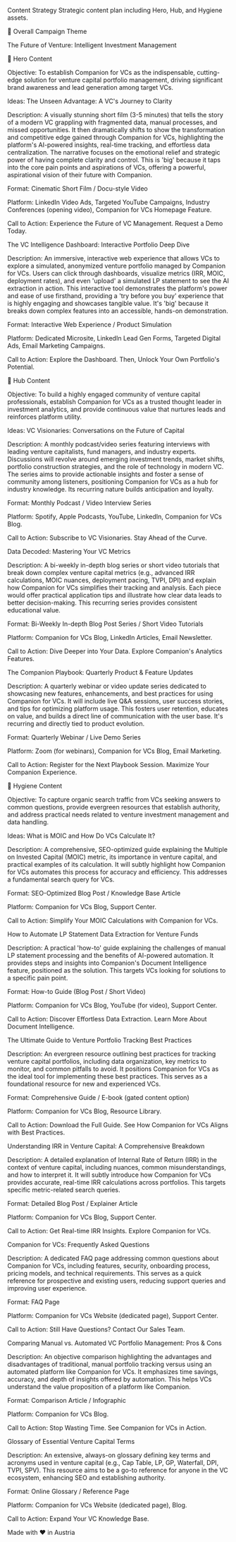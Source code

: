 Content Strategy
Strategic content plan including Hero, Hub, and Hygiene assets.

🎨
Overall Campaign Theme

The Future of Venture: Intelligent Investment Management

🦸
Hero Content

Objective:
To establish Companion for VCs as the indispensable, cutting-edge solution for venture capital portfolio management, driving significant brand awareness and lead generation among target VCs.

Ideas:
The Unseen Advantage: A VC's Journey to Clarity

Description:
A visually stunning short film (3-5 minutes) that tells the story of a modern VC grappling with fragmented data, manual processes, and missed opportunities. It then dramatically shifts to show the transformation and competitive edge gained through Companion for VCs, highlighting the platform's AI-powered insights, real-time tracking, and effortless data centralization. The narrative focuses on the emotional relief and strategic power of having complete clarity and control. This is 'big' because it taps into the core pain points and aspirations of VCs, offering a powerful, aspirational vision of their future with Companion.

Format:
Cinematic Short Film / Docu-style Video

Platform:
LinkedIn Video Ads, Targeted YouTube Campaigns, Industry Conferences (opening video), Companion for VCs Homepage Feature.

Call to Action:
Experience the Future of VC Management. Request a Demo Today.

The VC Intelligence Dashboard: Interactive Portfolio Deep Dive

Description:
An immersive, interactive web experience that allows VCs to explore a simulated, anonymized venture portfolio managed by Companion for VCs. Users can click through dashboards, visualize metrics (IRR, MOIC, deployment rates), and even 'upload' a simulated LP statement to see the AI extraction in action. This interactive tool demonstrates the platform's power and ease of use firsthand, providing a 'try before you buy' experience that is highly engaging and showcases tangible value. It's 'big' because it breaks down complex features into an accessible, hands-on demonstration.

Format:
Interactive Web Experience / Product Simulation

Platform:
Dedicated Microsite, LinkedIn Lead Gen Forms, Targeted Digital Ads, Email Marketing Campaigns.

Call to Action:
Explore the Dashboard. Then, Unlock Your Own Portfolio's Potential.

🏡
Hub Content

Objective:
To build a highly engaged community of venture capital professionals, establish Companion for VCs as a trusted thought leader in investment analytics, and provide continuous value that nurtures leads and reinforces platform utility.

Ideas:
VC Visionaries: Conversations on the Future of Capital

Description:
A monthly podcast/video series featuring interviews with leading venture capitalists, fund managers, and industry experts. Discussions will revolve around emerging investment trends, market shifts, portfolio construction strategies, and the role of technology in modern VC. The series aims to provide actionable insights and foster a sense of community among listeners, positioning Companion for VCs as a hub for industry knowledge. Its recurring nature builds anticipation and loyalty.

Format:
Monthly Podcast / Video Interview Series

Platform:
Spotify, Apple Podcasts, YouTube, LinkedIn, Companion for VCs Blog.

Call to Action:
Subscribe to VC Visionaries. Stay Ahead of the Curve.

Data Decoded: Mastering Your VC Metrics

Description:
A bi-weekly in-depth blog series or short video tutorials that break down complex venture capital metrics (e.g., advanced IRR calculations, MOIC nuances, deployment pacing, TVPI, DPI) and explain how Companion for VCs simplifies their tracking and analysis. Each piece would offer practical application tips and illustrate how clear data leads to better decision-making. This recurring series provides consistent educational value.

Format:
Bi-Weekly In-depth Blog Post Series / Short Video Tutorials

Platform:
Companion for VCs Blog, LinkedIn Articles, Email Newsletter.

Call to Action:
Dive Deeper into Your Data. Explore Companion's Analytics Features.

The Companion Playbook: Quarterly Product & Feature Updates

Description:
A quarterly webinar or video update series dedicated to showcasing new features, enhancements, and best practices for using Companion for VCs. It will include live Q&A sessions, user success stories, and tips for optimizing platform usage. This fosters user retention, educates on value, and builds a direct line of communication with the user base. It's recurring and directly tied to product evolution.

Format:
Quarterly Webinar / Live Demo Series

Platform:
Zoom (for webinars), Companion for VCs Blog, Email Marketing.

Call to Action:
Register for the Next Playbook Session. Maximize Your Companion Experience.

🧼
Hygiene Content

Objective:
To capture organic search traffic from VCs seeking answers to common questions, provide evergreen resources that establish authority, and address practical needs related to venture investment management and data handling.

Ideas:
What is MOIC and How Do VCs Calculate It?

Description:
A comprehensive, SEO-optimized guide explaining the Multiple on Invested Capital (MOIC) metric, its importance in venture capital, and practical examples of its calculation. It will subtly highlight how Companion for VCs automates this process for accuracy and efficiency. This addresses a fundamental search query for VCs.

Format:
SEO-Optimized Blog Post / Knowledge Base Article

Platform:
Companion for VCs Blog, Support Center.

Call to Action:
Simplify Your MOIC Calculations with Companion for VCs.

How to Automate LP Statement Data Extraction for Venture Funds

Description:
A practical 'how-to' guide explaining the challenges of manual LP statement processing and the benefits of AI-powered automation. It provides steps and insights into Companion's Document Intelligence feature, positioned as the solution. This targets VCs looking for solutions to a specific pain point.

Format:
How-to Guide (Blog Post / Short Video)

Platform:
Companion for VCs Blog, YouTube (for video), Support Center.

Call to Action:
Discover Effortless Data Extraction. Learn More About Document Intelligence.

The Ultimate Guide to Venture Portfolio Tracking Best Practices

Description:
An evergreen resource outlining best practices for tracking venture capital portfolios, including data organization, key metrics to monitor, and common pitfalls to avoid. It positions Companion for VCs as the ideal tool for implementing these best practices. This serves as a foundational resource for new and experienced VCs.

Format:
Comprehensive Guide / E-book (gated content option)

Platform:
Companion for VCs Blog, Resource Library.

Call to Action:
Download the Full Guide. See How Companion for VCs Aligns with Best Practices.

Understanding IRR in Venture Capital: A Comprehensive Breakdown

Description:
A detailed explanation of Internal Rate of Return (IRR) in the context of venture capital, including nuances, common misunderstandings, and how to interpret it. It will subtly introduce how Companion for VCs provides accurate, real-time IRR calculations across portfolios. This targets specific metric-related search queries.

Format:
Detailed Blog Post / Explainer Article

Platform:
Companion for VCs Blog, Support Center.

Call to Action:
Get Real-time IRR Insights. Explore Companion for VCs.

Companion for VCs: Frequently Asked Questions

Description:
A dedicated FAQ page addressing common questions about Companion for VCs, including features, security, onboarding process, pricing models, and technical requirements. This serves as a quick reference for prospective and existing users, reducing support queries and improving user experience.

Format:
FAQ Page

Platform:
Companion for VCs Website (dedicated page), Support Center.

Call to Action:
Still Have Questions? Contact Our Sales Team.

Comparing Manual vs. Automated VC Portfolio Management: Pros & Cons

Description:
An objective comparison highlighting the advantages and disadvantages of traditional, manual portfolio tracking versus using an automated platform like Companion for VCs. It emphasizes time savings, accuracy, and depth of insights offered by automation. This helps VCs understand the value proposition of a platform like Companion.

Format:
Comparison Article / Infographic

Platform:
Companion for VCs Blog.

Call to Action:
Stop Wasting Time. See Companion for VCs in Action.

Glossary of Essential Venture Capital Terms

Description:
An extensive, always-on glossary defining key terms and acronyms used in venture capital (e.g., Cap Table, LP, GP, Waterfall, DPI, TVPI, SPV). This resource aims to be a go-to reference for anyone in the VC ecosystem, enhancing SEO and establishing authority.

Format:
Online Glossary / Reference Page

Platform:
Companion for VCs Website (dedicated page), Blog.

Call to Action:
Expand Your VC Knowledge Base.

Made with ♥ in Austria
